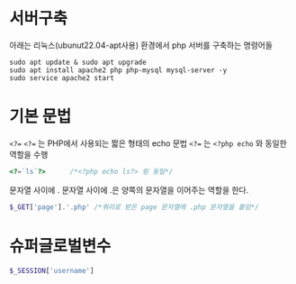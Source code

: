 # 서버구축
아래는 리눅스(ubunut22.04-apt사용) 환경에서 php 서버를 구축하는 명령어들
```SH
sudo apt update & sudo apt upgrade 
sudo apt install apache2 php php-mysql mysql-server -y
sudo service apache2 start
```


# 기본 문법
`<?=`
`<?=` 는 PHP에서 사용되는 짧은 형태의 echo 문법
`<?=` 는 `<?php echo` 와 동일한 역할을 수행

```PHP
<?=`ls`?>	   /*<?php echo ls?> 랑 동일*/
```

문자열 사이에 .
문자열 사이에 .은 양쪽의 문자열을 이어주는 역할을 한다.

```PHP
$_GET['page'].'.php' /*쿼리로 받은 page 문자열에 .php 문자열을 붙임*/
```

# 슈퍼글로벌변수

```PHP
$_SESSION['username']
```